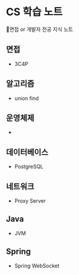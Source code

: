 # CS 학습 노트

📕면접 or 개발자 전공 지식 노트



## 면접

- 3C4P

## 알고리즘

- union find

## 운영체제

- 

## 데이터베이스

- PostgreSQL

## 네트워크

- Proxy Server

## Java

- JVM

## Spring

- Spring WebSocket